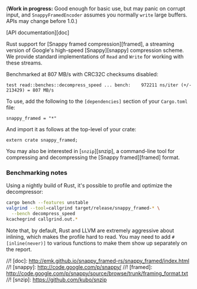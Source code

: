 (**Work in progress:** Good enough for basic use, but may panic on corrupt
input, and `SnappyFramedEncoder` assumes you normally `write` large
buffers.  APIs may change before 1.0.)

[API documentation][doc]

Rust support for [Snappy framed compression][framed], a streaming version
of Google's high-speed [Snappy][snappy] compression scheme.  We provide
standard implementations of `Read` and `Write` for working with these
streams.

Benchmarked at 807 MB/s with CRC32C checksums disabled:

```
test read::benches::decompress_speed ... bench:    972211 ns/iter (+/- 213429) = 807 MB/s
```

To use, add the following to the `[dependencies]` section of your
`Cargo.toml` file:

```
snappy_framed = "*"
```

And import it as follows at the top-level of your crate:

```
extern crate snappy_framed;
```

You may also be interested in [`snzip`][snzip], a command-line tool for
compressing and decompressing the [Snappy framed][framed] format.

### Benchmarking notes

Using a nightly build of Rust, it's possible to profile and optimize the
decompressor:

```sh
cargo bench --features unstable
valgrind --tool=callgrind target/release/snappy_framed-* \
  --bench decompress_speed
kcachegrind callgrind.out.*
```

Note that, by default, Rust and LLVM are extremely aggressive about
inlining, which makes the profile hard to read.  You may need to add
`#[inline(never)]` to various functions to make them show up separately on
the report.

//! [doc]: http://emk.github.io/snappy_framed-rs/snappy_framed/index.html
//! [snappy]: http://code.google.com/p/snappy/
//! [framed]: http://code.google.com/p/snappy/source/browse/trunk/framing_format.txt
//! [snzip]: https://github.com/kubo/snzip
